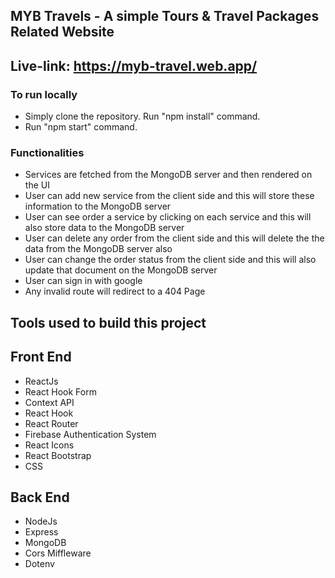## MYB Travels - A simple Tours & Travel Packages Related Website

## Live-link: https://myb-travel.web.app/

### To run locally
* Simply clone the repository. Run "npm install" command.
* Run "npm start" command.

### Functionalities
* Services are fetched from the MongoDB server and then rendered on the UI
* User can add new service from the client side and this will store these information to the MongoDB server
* User can see order a service by clicking on each service and this will also store data to the MongoDB server
* User can delete any order from the client side and this will delete the the data from the MongoDB server also
* User can change the order status from the client side and this will also update that document on the MongoDB server
* User can sign in with google
* Any invalid route will redirect to a 404 Page 

## Tools used to build this project

## Front End
* ReactJs
* React Hook Form
* Context API
* React Hook
* React Router
* Firebase Authentication System
* React Icons
* React Bootstrap
* CSS 

## Back End
* NodeJs
* Express
* MongoDB
* Cors Miffleware
* Dotenv